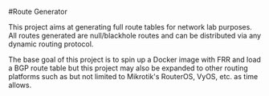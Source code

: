 #Route Generator

This project aims at generating full route tables for network lab purposes. All routes generated are null/blackhole routes and can be distributed via any dynamic routing protocol.

The base goal of this project is to spin up a Docker image with FRR and load a BGP route table but this project may also be expanded to other routing platforms such as but not limited to Mikrotik's RouterOS, VyOS, etc. as time allows.
